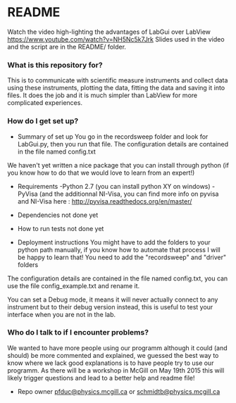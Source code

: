 # README #

Watch the video high-lighting the advantages of LabGui over LabView
https://www.youtube.com/watch?v=NH5Nc5k7Jrk
Slides used in the video and the script are in the README/ folder.

### What is this repository for? ###

This is to communicate with scientific measure instruments and collect data using these instruments, plotting the data, fitting the data and saving it into files. It does the job and it is much simpler than LabView for more complicated experiences.


### How do I get set up? ###

* Summary of set up
You go in the recordsweep folder and look for LabGui.py, then you run that file.
The configuration details are contained in the file named config.txt

We haven't yet written a nice package that you can install through python (if you know how to do that we would love to learn from an expert!)


* Requirements
-Python 2.7 (you can install python XY on windows)
-PyVisa (and the additionnal NI-Visa, you can find more info on pyvisa and NI-Visa here : http://pyvisa.readthedocs.org/en/master/

* Dependencies
not done yet 

* How to run tests
not done yet

* Deployment instructions
You might have to add the folders to your python path manually, if you know how to automate that process I will be happy to learn that!
You need to add the "recordsweep" and "driver" folders

The configuration details are contained in the file named config.txt, you can use the file config_example.txt and rename it.

You can set a Debug mode, it means it will never actually connect to any instrument but to their debug version instead, this is useful to test your interface when you are not in the lab.



### Who do I talk to if I encounter problems? ###

We wanted to have more people using our programm although it could (and should) be more commented and explained, we guessed the best way to know where we lack good explanations is to have people try to use our programm. As there will be a workshop in McGill on May 19th 2015 this will likely trigger questions and lead to a better help and readme file!

* Repo owner pfduc@physics.mcgill.ca or schmidtb@physics.mcgill.ca
